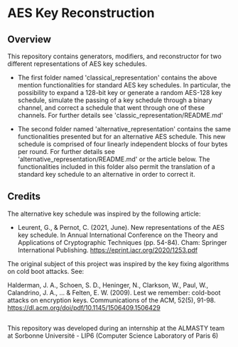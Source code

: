 # AES Key Reconstruction

## Overview

This repository contains generators, modifiers, and reconstructor for two different representations of AES key schedules. 

- The first folder named 'classical_representation' contains the above mention functionalities for standard AES key schedules. In particular, the possibility to expand a 128-bit key or generate a random AES-128 key schedule, simulate the passing of a key schedule through a binary channel, and correct a schedule that went through one of these channels. For further details see 'classic_representation/README.md'

- The second folder named 'alternative_representation' contains the same functionalities presented but for an alternative AES schedule. This new schedule is comprised of four linearly independent blocks of four bytes per round. For further details see 'alternative_representation/README.md' or the article below. The functionalities included in this folder also permit the translation of a standard key schedule to an alternative in order to correct it. 

## Credits

The alternative key schedule was inspired by the following article:

- Leurent, G., & Pernot, C. (2021, June). New representations of the AES key schedule. In Annual International Conference on the Theory and Applications of Cryptographic Techniques (pp. 54-84). Cham: Springer International Publishing. https://eprint.iacr.org/2020/1253.pdf

The original subject of this project was inspired by the key fixing algorithms on cold boot attacks. See:

Halderman, J. A., Schoen, S. D., Heninger, N., Clarkson, W., Paul, W., Calandrino, J. A., ... & Felten, E. W. (2009). Lest we remember: cold-boot attacks on encryption keys. Communications of the ACM, 52(5), 91-98. https://dl.acm.org/doi/pdf/10.1145/1506409.1506429

##

This repository was developed during an internship at the ALMASTY team at Sorbonne Université - LIP6 (Computer Science Laboratory of Paris 6)